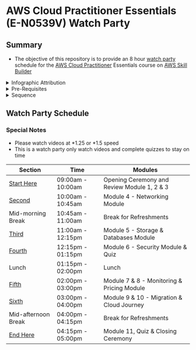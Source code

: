 # AWS Cloud Practitioner Essentials (E-N0539V) Watch Party

## Summary
* The objective of this repository is to provide an 8 hour [watch party](https://en.wiktionary.org/wiki/watch_party) schedule for the [AWS Cloud Practitioner](https://aws.amazon.com/certification/certified-cloud-practitioner/) Essentials course on [AWS Skill Builder](https://explore.skillbuilder.aws/)

<details class="faq box"><summary>Infographic Attribution</summary>
<p>

* All diagrams in this repository were kindly sourced from Jerry Hargrove's website - [Cloud Diagrams & Notes](https://www.awsgeek.com/)
* No changes were made to the diagrams

</p>
</details>

<details class="faq box"><summary>Pre-Requisites</summary>
<p>

* The AWS Cloud Practitioner Essentials Course is available on [AWS Skill Builder](https://explore.skillbuilder.aws/) 
* Login to AWS Skill Builder and search for `E-N0539V`
    * `E-N0539V` is the ID for the English Language version of AWS Cloud Practitioner Essentials course
* Please complete Module 1, 2 and 3 as self study

</p>
</details>

<details class="faq box"><summary>Sequence</summary>
<p>

## Overview
* A Cloud Champion will start each section on the hour and give an oveview of the learning objectives
* Once the Cloud Champion is complete, participants should put on headphones and complete all the video's in that module
* If a participant has any questions they may ask for support (Details to Be Provided in Session)
* After completing the video's, each section has a break
    * Exception is Module 6 which has a Quiz before Lunch
* Participants are on break until the start of the next section
* Participants should return on the hour, each hour to start the next module
    * Exceptions are Module 6 & Module 11

</p>
</details>

## Watch Party Schedule

### Special Notes
* Please watch videos at *1.25 or *1.5 speed
* This is a watch party only watch videos and complete quizzes to stay on time

| Section | Time | Modules |
| --- | --- | --- |
| [Start Here](https://github.com/jamesbuckett/aws-cloud-practitioner-essentials/blob/main/01-first-time-block.md) | 09:00am - 10:00am | Opening Ceremony and Review Module 1, 2 & 3 |
| [Second](https://github.com/jamesbuckett/aws-cloud-practitioner-essentials/blob/main/02-second-time-block.md) | 10:00am - 10:45am | Module 4 - Networking Module |
| Mid-morning Break | 10:45am - 11:00am | Break for Refreshments |
| [Third](https://github.com/jamesbuckett/aws-cloud-practitioner-essentials/blob/main/03-third-time-block.md) | 11:00am - 12:15pm | Module 5 - Storage & Databases Module |
| [Fourth](https://github.com/jamesbuckett/aws-cloud-practitioner-essentials/blob/main/04-fourth-time-block.md) | 12:15pm - 01:15pm | Module 6 - Security Module & Quiz |
| Lunch | 01:15pm - 02:00pm | Lunch |
| [Fifth](https://github.com/jamesbuckett/aws-cloud-practitioner-essentials/blob/main/05-fifth-time-block.md) | 02:00pm - 03:00pm | Module 7 & 8 - Monitoring & Pricing Module |
| [Sixth](https://github.com/jamesbuckett/aws-cloud-practitioner-essentials/blob/main/06-sixth-time-block.md) | 03:00pm - 04:00pm | Module 9 & 10 - Migration & Cloud Journey |
| Mid-afternoon Break | 04:00pm - 04:15pm | Break for Refreshments |
| [End Here](https://github.com/jamesbuckett/aws-cloud-practitioner-essentials/blob/main/07-seventh-time-block.md) | 04:15pm - 05:00pm | Module 11, Quiz  & Closing Ceremony |


